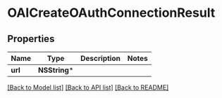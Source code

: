 # OAICreateOAuthConnectionResult

## Properties
Name | Type | Description | Notes
------------ | ------------- | ------------- | -------------
**url** | **NSString*** |  | 

[[Back to Model list]](../README#documentation-for-models) [[Back to API list]](../README#documentation-for-api-endpoints) [[Back to README]](../README)


